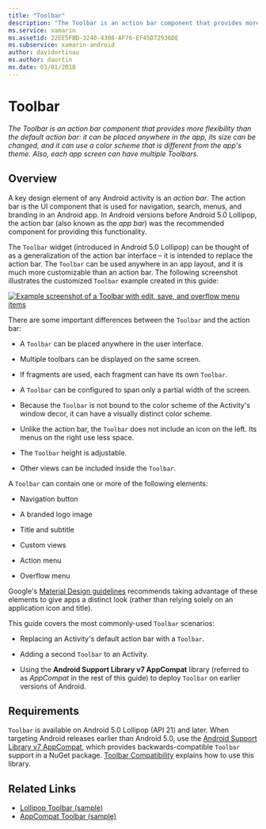 ```yaml
---
title: "Toolbar"
description: "The Toolbar is an action bar component that provides more flexibility than the default action bar: it can be placed anywhere in the app, its size can be changed, and it can use a color scheme that is different from the app's theme. Also, each app screen can have multiple Toolbars."
ms.service: xamarin
ms.assetid: 22EE5FBD-3240-4308-AF76-EF45D72936DE
ms.subservice: xamarin-android
author: davidortinau
ms.author: daortin
ms.date: 03/01/2018
---
```


# Toolbar

_The Toolbar is an action bar component that provides more flexibility than the default action bar: it can be placed anywhere in the app, its size can be changed, and it can use a color scheme that is different from the app's theme. Also, each app screen can have multiple Toolbars._

## Overview

A key design element of any Android activity is an *action bar*. The 
action bar is the UI component that is used for navigation, search, 
menus, and branding in an Android app. In Android versions before 
Android 5.0 Lollipop, the action bar (also known as the *app bar*) was 
the recommended component for providing this functionality. 

The `Toolbar` widget (introduced in Android 5.0 Lollipop) can be 
thought of as a generalization of the action bar interface &ndash; it 
is intended to replace the action bar. The `Toolbar` can be used 
anywhere in an app layout, and it is much more customizable than an 
action bar. The following screenshot illustrates the customized 
`Toolbar` example created in this guide: 

[![Example screenshot of a Toolbar with edit, save, and overflow menu items](images/01-toolbar-sml.png)](images/01-toolbar.png#lightbox)

There are some important differences between the `Toolbar` and the 
action bar: 

- A `Toolbar` can be placed anywhere in the user interface.

- Multiple toolbars can be displayed on the same screen.

- If fragments are used, each fragment can have its own `Toolbar`. 

- A `Toolbar` can be configured to span only a partial width of the 
    screen. 

- Because the `Toolbar` is not bound to the color scheme of the 
    Activity's window decor, it can have a visually distinct color 
    scheme. 

- Unlike the action bar, the `Toolbar` does not include an icon on 
    the left. Its menus on the right use less space. 

- The `Toolbar` height is adjustable. 

- Other views can be included inside the `Toolbar`. 

A `Toolbar` can contain one or more of the following elements: 

- Navigation button

- A branded logo image

- Title and subtitle

- Custom views

- Action menu

- Overflow menu

Google's [Material Design guidelines](https://material.google.com/) recommends 
taking advantage of these elements to give apps a distinct look (rather 
than relying solely on an application icon and title). 

This guide covers the most commonly-used `Toolbar` scenarios:

- Replacing an Activity's default action bar with a `Toolbar`. 

- Adding a second `Toolbar` to an Activity.

- Using the **Android Support Library v7 AppCompat** library 
    (referred to as *AppCompat* in the rest of this guide) to deploy 
    `Toolbar` on earlier versions of Android. 

## Requirements

`Toolbar` is available on Android 5.0 Lollipop (API 21) and later. 
When targeting Android releases earlier than Android 5.0, use the
[Android Support Library v7 AppCompat](https://www.nuget.org/packages/Xamarin.Android.Support.v7.AppCompat/), 
which provides backwards-compatible `Toolbar` support in a NuGet 
package. 
[Toolbar Compatibility](~/android/user-interface/controls/tool-bar/toolbar-compatibility.md) 
explains how to use this library. 

## Related Links

- [Lollipop Toolbar (sample)](/samples/xamarin/monodroid-samples/android50-toolbar)
- [AppCompat Toolbar (sample)](/samples/xamarin/monodroid-samples/supportv7-appcompat-toolbar)